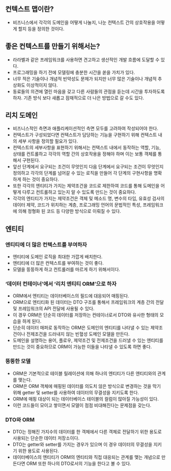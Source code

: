 ## 컨텍스트 맵이란?
- 비즈니스에서 각각의 도메인을 어떻게 나눌지, 나눈 컨텍스트 간의 상호작용을 어떻게 할지 등을 정의한 것이다.

## 좋은 컨텍스트를 만들기 위해서는?
- 라라벨과 같은 프레임워크를 사용하면 견고하고 생산적인 개발 흐름에 도달할 수 있다.
- 프로그래밍을 하기 전에 모델링에 충분한 시간을 쏟을 가치가 있다.
- 너무 적은 기술이나 개념적 빈약성도 문제가 되지만 너무 많은 기술이나 개념적 추상화도 이상적이지 않다.
- 동료들의 의견에 열린 마음을 갖고 다른 사람들의 관점을 듣는데 시간을 투자하도록 하자. 기존 방식 보다 새롭고 잠재적으로 더 나은 방법으로 갈 수도 있다.

## 리치 도메인
- 비즈니스적인 측면과 애플리케이션적인 측면 모두를 고려하여 작성되어야 한다.
- 컨텍스트가 구성되었다면 컨텍스트가 담당하는 기능을 구현하기 위해 컨텍스트 내의 세부 사항을 정의할 필요가 있다.
- 컨텍스트의 세부사항을 표현하기 위해서는 컨택스트 내에서 동작하는 역할, 기능, 상태를 컨트롤하고 각각의 역할 간의 상호작용을 정해야 하며 이는 보통 객체를 통해서 구현된다.
- 앞선 단계에서 요구되는 조건이 무엇인지 다음 단계에서 요구되는 조건이 무엇인지 정의하고 각각의 단계를 넘어갈 수 있는 로직을 만들어 각 단계의 구현사항을 명확하게 하는 것이 중요하다.
- 또한 각각의 엔티티가 가지는 제약조건을 코드로 제한하여 코드를 통해 도메인을 어떻게 다루고 컨트롤하고 있는지 알 수 있도록 만드는 것이 중요하다.
- 각각의 엔티티가 가지는 제약조건은 객체 및 메소드 명, 변수의 타입, 유효성 검사의 데이터 제약, 코드가 위치하는 계층, 프로그래밍 언어의 문법적인 특성, 프레임워크에 의해 정형화 된 코드 등 다양한 방식으로 이뤄질 수 있다.

## 엔티티
### 엔티티에 더 많은 컨텍스트를 부여하자
- 엔티티에 도메인 로직을 최대한 가깝게 배치한다.
- 엔티티에 더 많은 컨텍스트를 부여하는 것이 좋다.
- 모델을 뚱뚱하게 하고 컨트롤러를 마르게 하기 위해서이다.

### ‘데이터 컨테이너’에서 ‘리치 엔티티 ORM’으로 하자
- ORM에서 엔티티는 데이터베이스의 필드에 대응되어 매핑된다.
- ORM으로 엔티티화 된 데이터는 DTO 구조를 통해서 프레임워크의 계층 간의 전달 및 프레임워크의 API 전달에 사용될 수 있다.
- 이 경우 ORM은 단순히 데이터를 저장하는 컨테이너로서 DTO와 유사한 형태의 모습을 하게 된다.
- 단순히 데이터 매퍼로 동작하는 ORM은 도메인의 엔티티를 나타낼 수 있는 제약조건이나 전제조건을 드러내지 않는 빈혈성 도메인 모델을 만든다.
- 도메인을 설명하는 용어, 플로우, 제약조건 및 전제조건을 드러낼 수 있는 엔티티를 만드는 것이 중요하므로 ORM이 가능한 이들을 나타낼 수 있도록 하면 좋다.

### 뚱뚱한 모델
- ORM은 기본적으로 테이블 릴레이션에 의해 하나의 엔티티가 다른 엔티티와의 관계를 맺는다.
- ORM은 ORM 객체에 매핑된 데이터를 의도치 않은 방식으로 변경하는 것을 막기 위해 getter 및 setter를 사용하여 데이터의 무결성을 지키도록 한다.
- ORM에 매핑 대상이 되는 데이터베이스 테이블의 컬럼이 많아질 가능성이 있다.
- 이런 코드들이 모이고 쌓이면서 모델이 점점 비대해진다는 문제점을 갖는다.

### DTO와 ORM
- DTO는 정해진 가지수의 데이터를 한 객체에서 다른 객체로 전달하기 위한 용도로 사용되는 단순한 데이터 저장소이다.
- DTO는 getter와 setter를 가지는 경우가 있으며 이 경우 데이터의 무결성을 지키기 위한 용도로 사용된다.
- 데이터베이스의 엔티티가 ORM의 엔티티와 직접 대응되는 관계를 맺는 개념으로 만든다면 ORM 또한 하나의 DTO로서의 기능을 한다고 볼 수 있다.
